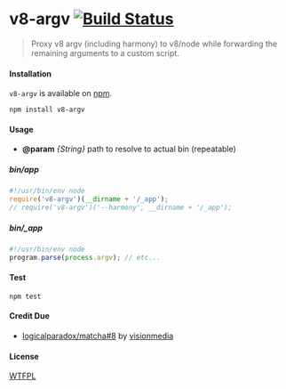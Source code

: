 # v8-argv [![Build Status](https://travis-ci.org/logicalparadox/v8-argv.png?branch=master)](https://travis-ci.org/logicalparadox/v8-argv)

> Proxy v8 argv (including harmony) to v8/node while forwarding the remaining arguments to a custom script.

#### Installation

`v8-argv` is available on [npm](http://npmjs.org).

    npm install v8-argv

#### Usage


- **@param** _{String}_ path to resolve to actual bin (repeatable)

##### bin/app

```js
#!/usr/bin/env node
require('v8-argv')(__dirname + '/_app');
// require('v8-argv')('--harmony', __dirname + '/_app');
```

##### bin/_app

```js
#!/usr/bin/env node
program.parse(process.argv); // etc...
```

#### Test

    npm test

#### Credit Due

- [logicalparadox/matcha#8](https://github.com/logicalparadox/matcha/pull/8) by [visionmedia](https://github.com/visionmedia)

#### License

[WTFPL](http://wtfpl.org/)

